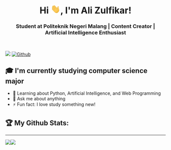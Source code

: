 <h1 align="center">Hi <img src="https://raw.githubusercontent.com/ABSphreak/ABSphreak/master/gifs/Hi.gif" width="30px">, I'm Ali Zulfikar!</h1>
<h3 align="center">Student at Politeknik Negeri Malang | Content Creator | Artificial Intelligence Enthusiast</h3>
<p align="center">
</p>
</p>
<br>

![](https://visitor-badge.laobi.icu/badge?page_id=alizul01.alizul01) 
[![Github](https://img.shields.io/github/followers/alizul01?label=Followers&logo=Github)](https://github.com/alizul01)


<!-- <img align="right" width=200px alt="Images" src="https://user-images.githubusercontent.com/62384197/139582164-4adf748d-c7f4-4f79-ba5d-82a5328bfed2.png"/> -->

## 🎓 I'm currently studying computer science major

- 🔭 Learning about Python, Artificial Intelligence, and Web Programming
- 💬 Ask me about anything
- ⚡ Fun fact: I love study something new!

## :trophy: My Github Stats:
<hr>
 <div>
<a href="https://github-readme-stats.vercel.app/api?username=CharalambosIoannou&theme=tokyonight">
  <img  align="left" src="https://github-readme-stats.vercel.app/api?username=alizul01&count_private=true&show_icons=true" />
</a>
<a href="https://github-readme-stats.vercel.app/api/top-langs/?username=alizul01&hide=php&theme=tokyonight">
  <img align="left" src="https://github-readme-stats.vercel.app/api/top-langs/?username=alizul01&hide=php" />
</a>
</div>
 <br> <br> <br> <br> <br> <br> <br> <br>


<!--
![GitHub stats](https://readme-stats-cfgj2cxdy.vercel.app/api?username=CharalambosIoannou&count_private=true&show_icons=true&theme=tokyonight)
![Top Langs](https://readme-stats-cfgj2cxdy.vercel.app/api/top-langs/?username=CharalambosIoannou&hide=php&theme=tokyonight)
-->




<!---
alizul01/alizul01 is a ✨ special ✨ repository because its `README.md` (this file) appears on your GitHub profile.
You can click the Preview link to take a look at your changes.
--->
